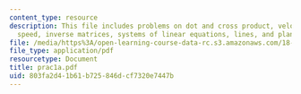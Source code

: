```yaml
---
content_type: resource
description: This file includes problems on dot and cross product, velocity and the
  speed, inverse matrices, systems of linear equations, lines, and planes.
file: /media/https%3A/open-learning-course-data-rc.s3.amazonaws.com/18-02-multivariable-calculus-spring-2006/803fa2d41b61b725846dcf7320e7447b_prac1a.pdf
file_type: application/pdf
resourcetype: Document
title: prac1a.pdf
uid: 803fa2d4-1b61-b725-846d-cf7320e7447b
---
```

